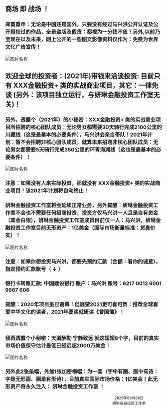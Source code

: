 ##   商场 即 战场 ！

###   郑重重申：无论是中国还是国外，只要没有经过马兴洪公开认证及公开授权过的作品，全是盗版及假货：都视为一分钱不值！另外,以前乃至现在以及未来，网上公开的一些图文影像资料仅作为：免费为世界文化广告宣传！ 

![图片名称](http://5b0988e595225.cdn.sohucs.com/images/20190515/136a24cace084c6694e5e5a69161bbbc.jpeg)

##   欢迎全球的投资者：(2021年)带钱来洽谈投资: 目前只有   XXX金融投资+   类的实战商业项目，其它：一律免谈 (另外：该项目独立运行，与妍琳金融投资工作室无关)！

###  另外，透露个（2021年）的小秘密：XXX金融投资+   类的实战商业项目所招聘的核心团队成员：无论男女都需要30天骑行完成2100公里的川藏线（这是最基本的必要条件），马兴洪会亲自带队！2021年计划：暂不会招聘非核心团队成员，就算未来招聘非核心团队成员：无论男女都需要5天骑行完成350公里的环青海湖线（这也是最基本的必要条件）！
 
![图片名称](https://ss1.bdstatic.com/70cFvXSh_Q1YnxGkpoWK1HF6hhy/it/u=3941494213,2613401872&fm=26&gp=0.jpg)

###  注意：如果没有人来实际投资，那就没有  XXX金融投资+   类的实战商业项目！该2021年计划将自动终止！

###  妍琳金融投资工作室将会延续正常业务，另外提醒：妍琳金融投资工作室不会也不需要任何招商投资，投资方仅马兴洪一人且是自有资金（真金白银），妍琳金融投资工作室成员目前仅一人：马兴洪，妍琳金融投资工作室目前无形资产：1亿美金（国际市场衡量标准：货真价实）！



![图片名称](https://ss1.bdstatic.com/70cFuXSh_Q1YnxGkpoWK1HF6hhy/it/u=214433937,2580329018&fm=26&gp=0.jpg)

###  注意：如果你想投资马兴洪，都要先预约汇款（金额：看你的诚意），指定预约汇款账号（ ↓ ） 


###   银行卡转账汇款: 中国建设银行 账户：马兴洪  账号：6217 0012 6001 9967 606   



###  提醒：2020年项目虽已谢幕！但展望2021更可喜可贺：推荐全球喜爱中华文化的读者，2021年要读就研读《曾国藩》！


![图片名称](https://ss0.bdstatic.com/70cFvHSh_Q1YnxGkpoWK1HF6hhy/it/u=3708693372,2742321346&fm=15&gp=0.jpg)

###  我再透露个小秘密：天道酬勤 宁静致远 就这短短8个字，目前的真实市场价值保守估计最低已经远超2000万美金！

![图片名称](http://tiebapic.baidu.com/forum/w%3D580/sign=fc20901dcdb44aed594ebeec831d876a/f2d7fdedab64034f02c85151b8c379310a551d08.jpg)

###  另外此2张条幅，外加1张加密横幅：为一套（字中有画、画中有诗：字是无形画、画是有形诗），目前真实国际市场价格：1亿美金！此无形资产将永久注入： 妍琳金融投资工作室 ！
                                                     2020年08月08日
                                                    妍琳金融投资工作室
